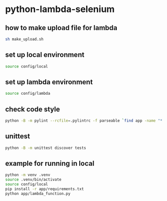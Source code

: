 # python-lambda-selenium

## how to make upload file for lambda

```command_line.sh
sh make_upload.sh
```

## set up local environment

```command_line.sh
source config/local
```

## set up lambda environment

```command_line.sh
source config/lambda
```

## check code style

```command_line.sh
python -B -m pylint --rcfile=.pylintrc -f parseable `find app -name "*.py" -not -path "app/tests"`
```

## unittest

```command_line.sh
python -B -m unittest discover tests
```

## example for running in local

```command_line.sh
python -m venv .venv
source .venv/bin/activate
source config/local
pip install -r app/requirements.txt
python app/lambda_function.py
```
